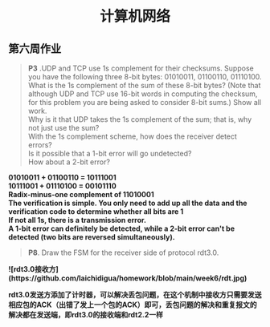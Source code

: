 # <center> 计算机网络 </center> #
## 第六周作业 ##



>  <strong>P3</strong> .UDP and TCP use 1s complement for their checksums. Suppose you have 
the following three 8-bit bytes: 01010011, 01100110, 01110100. <br>What is the 
1s complement of the sum of these 8-bit bytes? (Note that although UDP and 
TCP use 16-bit words in computing the checksum, for this problem you are 
being asked to consider 8-bit sums.) Show all work. <br>Why is it that UDP takes 
the 1s complement of the sum; that is, why not just use the sum? <br>With the 1s 
complement scheme, how does the receiver detect errors?<br> Is it possible that a 
1-bit error will go undetected? <br>How about a 2-bit error?

<strong>
01010011 + 01100110 = 10111001<br>
10111001 + 01110100 = 00101110<br>
Radix-minus-one complement of 11010001<br>
The verification is simple. You only need to add up all the data and the verification code to determine whether all bits are 1<br>
If not all 1s, there is a transmission error.<br>
A 1-bit error can definitely be detected, while a 2-bit error can't be detected (two bits are reversed simultaneously).
</strong>

><strong>P8</strong>. Draw the FSM for the receiver side of protocol rdt3.0.

<strong>
![rdt3.0接收方](https://github.com/laichidigua/homework/blob/main/week6/rdt.jpg)

rdt3.0发送方添加了计时器，可以解决丢包问题，在这个机制中接收方只需要发送相应包的ACK（出错了发上一个包的ACK）即可，丢包问题的解决和重复报文的解决都在发送端，即rdt3.0的接收端和rdt2.2一样
</strong>

     
